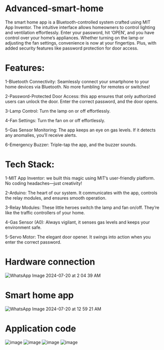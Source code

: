 # Advanced-smart-home 
 The smart home app is a Bluetooth-controlled system crafted using MIT App Inventor. The intuitive interface allows homeowners to control lighting and ventilation effortlessly. Enter your password, hit ‘OPEN’, and you have control over your home’s appliances.
 Whether turning on the lamp or adjusting the fan settings, convenience is now at your fingertips. Plus, with added security features like password protection for door access.
# Features:
1-Bluetooth Connectivity: Seamlessly connect your smartphone to your home devices via Bluetooth. No more fumbling for remotes or switches!

2-Password-Protected Door Access: this app ensures that only authorized users can unlock the door. Enter the correct password, and the door opens.

3-Lamp Control: Turn the lamp on or off effortlessly.

4-Fan Settings:  Turn the fan on or off effortlessly.

5-Gas Sensor Monitoring: The app keeps an eye on gas levels. If it detects any anomalies, you’ll receive alerts.

6-Emergency Buzzer: Triple-tap the app, and the buzzer sounds. 
# Tech Stack:
1-MIT App Inventor: we built this magic using MIT’s user-friendly platform. No coding headaches—just creativity!

2-Arduino: The heart of our system. It communicates with the app, controls the relay modules, and ensures smooth operation.

3-Relay Modules: These little heroes switch the lamp and fan on/off. They’re like the traffic controllers of your home.

4-Gas Sensor (A0): Always vigilant, it senses gas levels and keeps your environment safe.

5-Servo Motor: The elegant door opener. It swings into action when you enter the correct password.
# Hardware connection
![WhatsApp Image 2024-07-20 at 2 04 39 AM](https://github.com/user-attachments/assets/9609f0f4-158e-401a-ae9a-d5e3637352f3)
# Smart home app
![WhatsApp Image 2024-07-20 at 12 59 21 AM](https://github.com/user-attachments/assets/bbf29916-9d2b-4392-8a13-2f9388acf5a2)
# Application code 
![image](https://github.com/user-attachments/assets/fa3f6e1f-9994-4054-8985-b043305ddade)
![image](https://github.com/user-attachments/assets/196c4b49-02a6-4588-9a71-58856fd1565f)
![image](https://github.com/user-attachments/assets/4a26cc9d-6ecb-442e-8f76-3a2bffd93b3e)
![image](https://github.com/user-attachments/assets/d09f0d95-1dac-43d4-95ae-74fcc18348ca)









